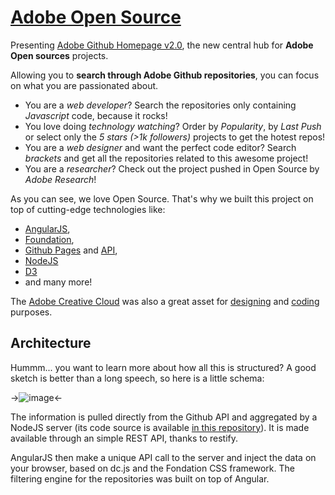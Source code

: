 [Adobe Open Source](http://adobe.github.com)
=======================

Presenting [Adobe Github Homepage v2.0](http://adobe.github.com), the new central hub for **Adobe Open sources** projects.

Allowing you to **search through Adobe Github repositories**, you can focus on what you are passionated about.

- You are a *web developer*? Search the repositories only containing *Javascript* code, because it rocks!
- You love doing *technology watching*? Order by *Popularity*, by *Last Push* or select only the *5 stars (>1k followers)* projects to get the hotest repos!
- You are a *web designer* and want the perfect code editor? Search *brackets* and get all the repositories related to this awesome project!
- You are a *researcher*? Check out the project pushed in Open Source by *Adobe Research*!

As you can see, we love Open Source. That's why we built this project on top of cutting-edge technologies like:

- [AngularJS](http://angularjs.org/),
- [Foundation](http://foundation.zurb.com/),
- [Github Pages](http://pages.github.com/) and [API](http://developer.github.com/v3/),
- [NodeJS](nodejs.org)
- [D3](http://d3js.org/)
- and many more!

The [Adobe Creative Cloud](http://www.adobe.com/products/creativecloud.html) was also a great asset for [designing](photoshop.com) and [coding](brackets.io) purposes.

## Architecture

Hummm... you want to learn more about how all this is structured? A good sketch is better than a long speech, so here is a little schema:

->![image](https://raw2.github.com/adobe/adobe.github.com/master/img/schema_adobe_open_source.png)<-

The information is pulled directly from the Github API and aggregated by a NodeJS server (its code source is available [in this repository](https://github.com/kimchouard/server.adobe.github.com)). It is made available through an simple REST API, thanks to restify.

AngularJS then make a unique API call to the server and inject the data on your browser, based on dc.js and the Fondation CSS framework. The filtering engine for the repositories was built on top of Angular.